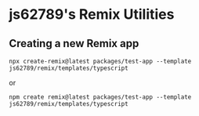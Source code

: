 # js62789's Remix Utilities

## Creating a new Remix app

`npx create-remix@latest packages/test-app --template js62789/remix/templates/typescript`

or

`npm create remix@latest packages/test-app --template js62789/remix/templates/typescript`
